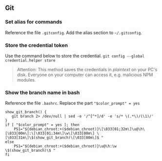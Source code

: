 ## Git

### Set alias for commands
Reference the file `.gitconfig`.
Add the alias section to `~/.gitconfig`.

### Store the credential token
Use the command below to store the credential.
`git config --global credential.helper store`
> Attention: This method saves the credentials in *plaintext* on your PC's disk. Everyone on your computer can access it, e.g. malicious NPM modules.

### Show the branch name in bash
Reference the file `.bashrc`.
Replace the part `"$color_prompt" = yes`
```
show_git_branch() {
   git branch 2> /dev/null | sed -e '/^[^*]/d' -e 's/* \(.*\)/(\1)/'
}
if [ "$color_prompt" = yes ]; then
    PS1="${debian_chroot:+($debian_chroot)}\[\033[01;32m\]\u@\h\[\033[00m\]:\[\033[01;34m\]\w\[\033[00m\] \[\033[31m\]\$(show_git_branch)\[\033[00m\]$ "
else
    PS1="${debian_chroot:+($debian_chroot)}\u@\h:\w \$(show_git_branch)\$ "
fi
```
